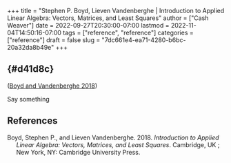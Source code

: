 +++
title = "Stephen P. Boyd, Lieven Vandenberghe | Introduction to Applied Linear Algebra: Vectors, Matrices, and Least Squares"
author = ["Cash Weaver"]
date = 2022-09-27T20:30:00-07:00
lastmod = 2022-11-04T14:50:16-07:00
tags = ["reference", "reference"]
categories = ["reference"]
draft = false
slug = "7dc661e4-ea71-4280-b6bc-20a32da8b49e"
+++

##  {#d41d8c}

(<a href="#citeproc_bib_item_1">Boyd and Vandenberghe 2018</a>)

Say something

## References

<style>.csl-entry{text-indent: -1.5em; margin-left: 1.5em;}</style><div class="csl-bib-body">
  <div class="csl-entry"><a id="citeproc_bib_item_1"></a>Boyd, Stephen P., and Lieven Vandenberghe. 2018. <i>Introduction to Applied Linear Algebra: Vectors, Matrices, and Least Squares</i>. Cambridge, UK ; New York, NY: Cambridge University Press.</div>
</div>

